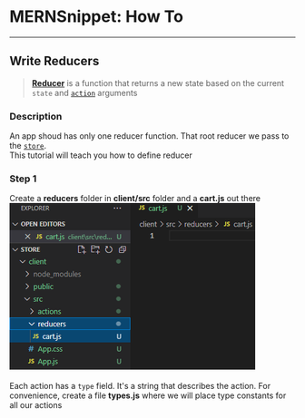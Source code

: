 # MERNSnippet: How To
---
## Write Reducers

> [**Reducer**](https://redux.js.org/tutorials/fundamentals/part-3-state-actions-reducers#writing-reducers) is a function that returns a new state based on the current `state` and [`action`](https://github.com/andrewsinelnikov/MERNSnippet-How-To/blob/main/task23/README.md) arguments<br />

### Description
An app shoud has only one reducer function. That root reducer we pass to the [`store`](https://github.com/andrewsinelnikov/MERNSnippet-How-To/blob/main/task22/README.md).<br /> 
This tutorial will teach you how to define reducer <br /> 

### Step 1
Create a **reducers** folder in **client/src** folder and a **cart.js** out there<br /> 
  ![1](img/1.png) <br />  
Each action has a `type` field. It's a string that describes the action. For convenience, create a file **types.js** where we will place type constants for all our actions<br/>
